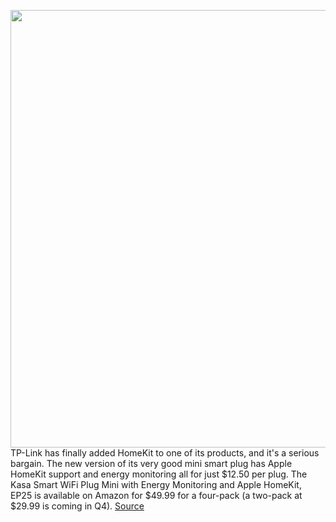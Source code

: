 <img src='https://cdn.vox-cdn.com/thumbor/7uDKNGmQKLxGiTx1d4VXxBuu3T4=/0x0:1221x1300/1200x800/filters:focal(704x876:898x1070)/cdn.vox-cdn.com/uploads/chorus_image/image/70970430/6472520cv18d.5.jpeg' width='700px' /><br/>
TP-Link has finally added HomeKit to one of its products, and it's a serious bargain. The new version of its very good mini smart plug has Apple HomeKit support and energy monitoring all for just $12.50 per plug. The Kasa Smart WiFi Plug Mini with Energy Monitoring and Apple HomeKit, EP25 is available on Amazon for $49.99 for a four-pack (a two-pack at $29.99 is coming in Q4).
<a href='https://www.theverge.com/2022/6/13/23162475/tp-link-kasa-smart-plug-mini-energy-monitoring-homekit-price-specs-release-date'> Source <a/>